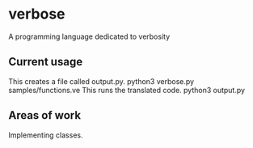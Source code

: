 # verbose
A programming language dedicated to verbosity

## Current usage
This creates a file called output.py.
python3 verbose.py samples/functions.ve
This runs the translated code.
python3 output.py


## Areas of work
Implementing classes.
